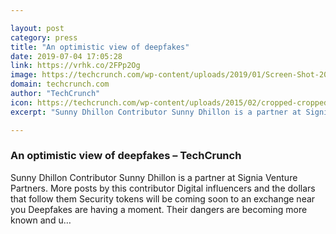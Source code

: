 ```yaml
---

layout: post
category: press
title: "An optimistic view of deepfakes"
date: 2019-07-04 17:05:28
link: https://vrhk.co/2FPp2Og
image: https://techcrunch.com/wp-content/uploads/2019/01/Screen-Shot-2019-01-14-at-6.28.00-AM1.png?w=720
domain: techcrunch.com
author: "TechCrunch"
icon: https://techcrunch.com/wp-content/uploads/2015/02/cropped-cropped-favicon-gradient.png?w=180
excerpt: "Sunny Dhillon Contributor Sunny Dhillon is a partner at Signia Venture Partners. More posts by this contributor Digital influencers and the dollars that follow them Security tokens will be coming soon to an exchange near you Deepfakes are having a moment. Their dangers are becoming more known and u…"

---
```


### An optimistic view of deepfakes – TechCrunch

Sunny Dhillon Contributor Sunny Dhillon is a partner at Signia Venture Partners. More posts by this contributor Digital influencers and the dollars that follow them Security tokens will be coming soon to an exchange near you Deepfakes are having a moment. Their dangers are becoming more known and u…